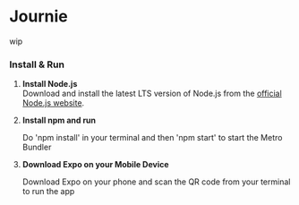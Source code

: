 # Journie
wip



### Install & Run
1. **Install Node.js**  
   Download and install the latest LTS version of Node.js from the [official Node.js website](https://nodejs.org).
2. **Install npm and run**
   
   Do 'npm install' in your terminal and then 'npm start' to start the Metro Bundler
4. **Download Expo on your Mobile Device**
   
   Download Expo on your phone and scan the QR code from your terminal to run the app
